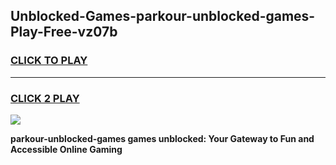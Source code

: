 
## Unblocked-Games-parkour-unblocked-games-Play-Free-vz07b
<h3>
<a href="https://premium76.site?title=parkour-unblocked-games&ref=09A">CLICK TO PLAY</a></h3>
<hr>

<h3>
<a href="https://premium76.site?title=parkour-unblocked-games&ref=09A">CLICK 2 PLAY</a>
  
</h3>

<a href="https://premium76.site?title=parkour-unblocked-games&ref=09A"><img src="https://clearcache.store/games.png"></a>


**parkour-unblocked-games games unblocked: Your Gateway to Fun and Accessible Online Gaming**
